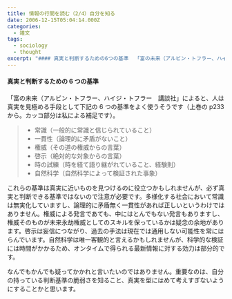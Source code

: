 ```yaml
---
title: 情報の行間を読む（2/4）自分を知る
date: 2006-12-15T05:04:14.000Z
categories:
  - 雑文
tags:
  - sociology
  - thought
excerpt: "#### 真実と判断するための6つの基準  「富の未来（アルビン・トフラー、ハイジ・トフラー　講談社」によると、人は真実を見極める手段として下記の6つの基準をよく使うそうです（上巻のp233から。カッコ部分は私による補足です）。"
---
```


#### 真実と判断するための 6 つの基準

「富の未来（アルビン・トフラー、ハイジ・トフラー　講談社」によると、人は真実を見極める手段として下記の 6 つの基準をよく使うそうです（上巻の p233 から。カッコ部分は私による補足です）。

> - 常識（一般的に常識と信じられていること）
> - 一貫性（論理的に矛盾がないこと）
> - 権威（その道の権威からの言葉）
> - 啓示（絶対的な対象からの言葉）
> - 時の試練（時を経て語り継がれていること、経験則）
> - 自然科学（自然科学によって検証された事象）

これらの基準は真実に近いものを見つけるのに役立つかもしれませんが、必ず真実と判断できる基準ではないので注意が必要です。多様化する社会において常識は無実化していますし、論理的に矛盾無く一貫性があれば正しいというわけではありません。権威による発言であても、中にはとんでもない発言もありますし、権威そのものが未来永劫権威としてのスキルを保っているかは疑念の余地があります。啓示は妄信につながり、過去の手法は現在では通用しない可能性を常にはらんでいます。自然科学は唯一客観的と言えるかもしれませんが、科学的な検証には時間がかかるため、オンタイムで得られる最新情報に対する効力は部分的です。

なんでもかんでも疑ってかかれと言いたいのではありません。重要なのは、自分の持っている判断基準の脆弱さを知ること、真実を型にはめて考えすぎないようにすることかと思います。
